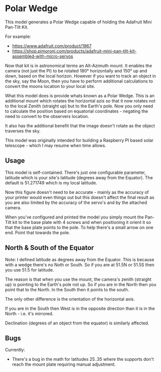 # Polar Wedge

This model generates a Polar Wedge capable of holding the Adafruit Mini Pan-Tilt Kit.

For example:
* https://www.adafruit.com/product/1967
* https://shop.pimoroni.com/products/adafruit-mini-pan-tilt-kit-assembled-with-micro-servos

Now that kit is in astronomical terms an Alt-Azimuth mount. It enables the camera (not just the PI) to be rotated 180° horizontally and 150° up and down, based on the local horizon. However if you want to track an object in the sky, say the Moon, then you have to perform additional calculations to convert the moons location to your local site.

What this model does is provide whats known as a Polar Wedge. This is an additional mount which rotates the horizontal azis so that it now rotates not to the local Zenith (straight up) but to the Earth's pole. Now you only need to calculate the position based on equatorial coordinates - negating the need to convert to the observers location.

It also has the additional benefit that the image doesn't rotate as the object traverses the sky.

This model was originally intended for building a Raspberry PI based solar telescope - which I may resume when time allows.

## Usage

This model is self-contained. There's just one configurable parameter, latitude which is your site's latitude (degrees away from the Equator). The default is 51.271749 which is my local latitude.

Now this figure doesn't need to be accurate - mainly as the accuracy of your printer would even things out but this doesn't affect the final result as you are also limited by the accuracy of the servo's and by the attached camera.

When you've configured and printed the model you simply mount the Pan-Tilt kit to the base plate with 4 screws and when positioning it orient it so that the base plate points to the pole. To help there's a small arrow on one end. Point that towards the pole.

## North & South of the Equator

Note: I defined latitude as degrees away from the Equator. This is because with a wedge there's no Noth or South. So if you are at 51.5N or 51.5S then you use 51.5 for latitude.

The reason is that when you use the mount, the camera's zenith (straight up) is pointing to the Earth's pole not up. So if you are in the North then you point that to the North. In the South then it points to the south.

The only other difference is the orientation of the horizontal axis.

If you are in the South then West is in the opposite direction than it is in the North - i.e. it's mirrored. 

Declination (degrees of an object from the equator) is similarly affected.

## Bugs
Currently:
* There's a bug in the math for latitudes 25..35 where the supports don't reach the mount plate requiring manual adjustment.
